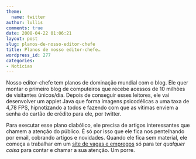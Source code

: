 ```yaml
---
theme:
  name: twitter
author: lullis
comments: true
date: 2008-04-22 01:06:21
layout: post
slug: planos-de-nosso-editor-chefe
title: Planos de nosso editor-chefe…
wordpress_id: 277
categories:
- Notícias
---
```


Nosso editor-chefe tem planos de dominação mundial com o blog. Ele quer montar o primeiro blog de computeiros que recebe acessos de 10 milhões de visitantes únicos/dia. Depois de conseguir esses leitores, ele vai desenvolver um applet Java que forma imagens psicodélicas a uma taxa de 4,78 FPS, hipnotizando a todos e fazendo com que as vítimas enviem a senha do cartão de crédito para ele, por twitter.

Para executar esse plano diabólico, ele precisa de artigos interessantes que chamem a atenção do público. É só por isso que ele fica nos pentelhando por email, cobrando artigos e novidades. Quando ele fica sem material, ele começa a trabalhar em um [site de vagas e empregos](http://job4dev.com) só para ter _qualquer coisa_ para contar e chamar a sua atenção. Um porre.
